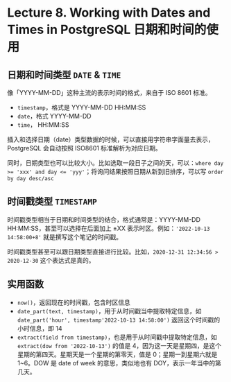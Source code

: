 
Lecture 8\. Working with Dates and Times in PostgreSQL 日期和时间的使用
===============================================================


日期和时间类型 `DATE` \& `TIME`
------------------------


像「YYYY\-MM\-DD」这种主流的表示时间的格式，来自于 ISO 8601 标准。


* `timestamp`，格式是 YYYY\-MM\-DD HH:MM:SS
* `date`，格式 YYYY\-MM\-DD
* `time`， HH:MM:SS


插入和选择日期（date）类型数据的时候，可以直接用字符串字面量去表示，PostgreSQL 会自动按照 ISO8601 标准解析为对应日期。


同时，日期类型也可以比较大小。比如选取一段日子之间的天，可以：`where day >= 'xxx' and day <= 'yyy'`；将询问结果按照日期从新到旧排序，可以写 `order by day desc/asc`


时间戳类型 `TIMESTAMP`
-----------------


时间戳类型相当于日期和时间类型的结合，格式通常是：YYYY\-MM\-DD HH:MM:SS，甚至可以选择在后面加上 ±XX 表示时区。例如：`'2022-10-13 14:58:00+8'` 就是撰写这个笔记的时间戳。


时间戳类型甚至可以跟日期类型直接进行比较。比如，`2020-12-31 12:34:56 > 2020-12-30` 这个表达式是真的。


实用函数
----


* `now()`，返回现在的时间戳，包含时区信息
* `date_part(text, timestamp)`，用于从时间戳当中提取特定信息，如 `date_part('hour', timestamp'2022-10-13 14:58:00')` 返回这个时间戳的小时信息，即 14
* `extract(field from timestamp)`，也是用于从时间戳中提取特定信息，如 `extract(dow from '2022-10-13')` 的值是 4，因为这一天是星期四，是这个星期的第四天。星期天是一个星期的第零天，值是 0；星期一到星期六就是 1\~6。DOW 是 date of week 的意思，类似地也有 DOY，表示一年当中的第几天。


